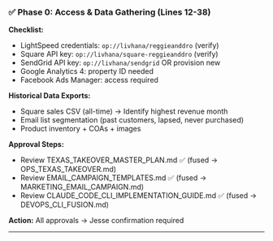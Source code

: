 ### ✅ **Phase 0: Access & Data Gathering (Lines 12-38)**

**Checklist:**

- LightSpeed credentials: `op://livhana/reggieanddro` (verify)
- Square API key: `op://livhana/square-reggieanddro` (verify)
- SendGrid API key: `op://livhana/sendgrid` OR provision new
- Google Analytics 4: property ID needed
- Facebook Ads Manager: access required

**Historical Data Exports:**

- Square sales CSV (all-time) → Identify highest revenue month
- Email list segmentation (past customers, lapsed, never purchased)
- Product inventory + COAs + images

**Approval Steps:**

- Review TEXAS_TAKEOVER_MASTER_PLAN.md ✅ (fused → OPS_TEXAS_TAKEOVER.md)
- Review EMAIL_CAMPAIGN_TEMPLATES.md ✅ (fused → MARKETING_EMAIL_CAMPAIGN.md)
- Review CLAUDE_CODE_CLI_IMPLEMENTATION_GUIDE.md ✅ (fused → DEVOPS_CLI_FUSION.md)

**Action:** All approvals → Jesse confirmation required

---
